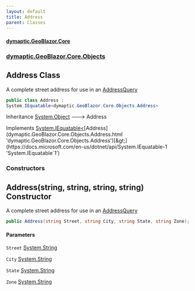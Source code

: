```yaml
---
layout: default
title: Address
parent: Classes
---
```

#### [dymaptic.GeoBlazor.Core](index.html 'index')
### [dymaptic.GeoBlazor.Core.Objects](index.html#dymaptic.GeoBlazor.Core.Objects 'dymaptic.GeoBlazor.Core.Objects')

## Address Class

A complete street address for use in an [AddressQuery](dymaptic.GeoBlazor.Core.Objects.AddressQuery.html 'dymaptic.GeoBlazor.Core.Objects.AddressQuery')

```csharp
public class Address :
System.IEquatable<dymaptic.GeoBlazor.Core.Objects.Address>
```

Inheritance [System.Object](https://docs.microsoft.com/en-us/dotnet/api/System.Object 'System.Object') &#129106; Address

Implements [System.IEquatable&lt;](https://docs.microsoft.com/en-us/dotnet/api/System.IEquatable-1 'System.IEquatable`1')[Address](dymaptic.GeoBlazor.Core.Objects.Address.html 'dymaptic.GeoBlazor.Core.Objects.Address')[&gt;](https://docs.microsoft.com/en-us/dotnet/api/System.IEquatable-1 'System.IEquatable`1')
### Constructors

<a name='dymaptic.GeoBlazor.Core.Objects.Address.Address(string,string,string,string)'></a>

## Address(string, string, string, string) Constructor

A complete street address for use in an [AddressQuery](dymaptic.GeoBlazor.Core.Objects.AddressQuery.html 'dymaptic.GeoBlazor.Core.Objects.AddressQuery')

```csharp
public Address(string Street, string City, string State, string Zone);
```
#### Parameters

<a name='dymaptic.GeoBlazor.Core.Objects.Address.Address(string,string,string,string).Street'></a>

`Street` [System.String](https://docs.microsoft.com/en-us/dotnet/api/System.String 'System.String')

<a name='dymaptic.GeoBlazor.Core.Objects.Address.Address(string,string,string,string).City'></a>

`City` [System.String](https://docs.microsoft.com/en-us/dotnet/api/System.String 'System.String')

<a name='dymaptic.GeoBlazor.Core.Objects.Address.Address(string,string,string,string).State'></a>

`State` [System.String](https://docs.microsoft.com/en-us/dotnet/api/System.String 'System.String')

<a name='dymaptic.GeoBlazor.Core.Objects.Address.Address(string,string,string,string).Zone'></a>

`Zone` [System.String](https://docs.microsoft.com/en-us/dotnet/api/System.String 'System.String')
